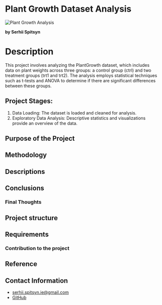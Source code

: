 # Plant Growth Dataset Analysis
![Plant Growth Analysis](https://www.ie.edu/insights/wp-content/uploads/2023/02/Beinish-Feature-v2.gif)

**by Serhii Spitsyn**

# Description
This project involves analyzing the PlantGrowth dataset, which includes data on plant weights across three groups: a control group (ctrl) and two treatment groups (trt1 and trt2). The analysis employs statistical techniques such as t-tests and ANOVA to determine if there are significant differences between these groups.

## Project Stages:
1.	Data Loading: The dataset is loaded and cleaned for analysis.
2.	Exploratory Data Analysis: Descriptive statistics and visualizations provide an overview of the data.


## Purpose of the Project 


## Methodology


## Descriptions


## Conclusions


### Final Thoughts


## Project structure


## Requirements


### Contribution to the project


## Reference


## Contact Information
- <serhii.spitsyn.ie@gmail.com>
- [GitHub](https://github.com/ShamansIT)